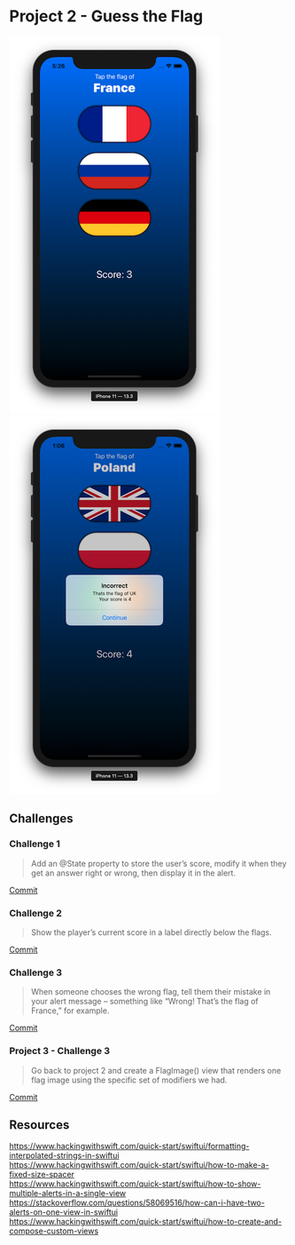 # Project 2 - Guess the Flag

![App Screenshot 1](https://raw.githubusercontent.com/usrFri3ndly/100-days-of-swiftui/master/project2/screenshot-flags.png)
![App Screenshot 2](https://raw.githubusercontent.com/usrFri3ndly/100-days-of-swiftui/master/project2/screenshot-incorrect.png)

## Challenges

### Challenge 1

> Add an @State property to store the user’s score, modify it when they get an answer right or wrong, then display it in the alert.

[Commit](https://github.com/usrFri3ndly/100-days-of-swiftui/commit/ad82f932f81c915140d551c8f67519a8f7654305#diff-c8e15dcc73ea5d9c641ccd3ed9aefc55)

### Challenge 2

> Show the player’s current score in a label directly below the flags.

[Commit](https://github.com/usrFri3ndly/100-days-of-swiftui/commit/ebd228582c408cc6ba90507b0d5884c6bb1b91ea#diff-c8e15dcc73ea5d9c641ccd3ed9aefc55)

### Challenge 3

> When someone chooses the wrong flag, tell them their mistake in your alert message – something like “Wrong! That’s the flag of France,” for example.

[Commit](https://github.com/usrFri3ndly/100-days-of-swiftui/commit/8d0ddbe26b7c0a119fbdc9fd96341c663847336d#diff-c8e15dcc73ea5d9c641ccd3ed9aefc55)

### Project 3 - Challenge 3

> Go back to project 2 and create a FlagImage() view that renders one flag image using the specific set of modifiers we had.

[Commit](https://github.com/usrFri3ndly/100-days-of-swiftui/commit/df41de646f16ce319e0023b32441ed696d458242)

## Resources

https://www.hackingwithswift.com/quick-start/swiftui/formatting-interpolated-strings-in-swiftui   
https://www.hackingwithswift.com/quick-start/swiftui/how-to-make-a-fixed-size-spacer   
https://www.hackingwithswift.com/quick-start/swiftui/how-to-show-multiple-alerts-in-a-single-view   
https://stackoverflow.com/questions/58069516/how-can-i-have-two-alerts-on-one-view-in-swiftui   
https://www.hackingwithswift.com/quick-start/swiftui/how-to-create-and-compose-custom-views

